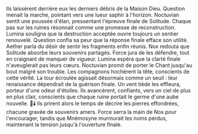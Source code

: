 Ils laissèrent derrière eux les derniers débris de la Maison Dieu.
Question menait la marche, pointant vers une lueur saphir à l'horizon.
Noctuvian sentit une poussée d'élan, pressentant l'épreuve finale de Solitude.
Chaque pas sur les ruines résonnait comme une promesse de reconstruction.
Lumina souligna que la destruction acceptée ouvre toujours un sentier renouvelé.
Question confia sa peur que la réponse finale efface son utilité.
Aether parla du désir de sentir les fragments enfin réunis.
Nox redouta que Solitude absorbe leurs souvenirs partagés.
Force jura de les défendre, tout en craignant de manquer de vigueur.
Lumina espéra que la clarté finale n'aveuglerait pas leurs cœurs.
Noctuvian promit de porter le Chant jusqu'au bout malgré son trouble.
Les compagnons hochèrent la tête, conscients de cette vérité.
La tour écroulée agissait désormais comme un seuil : leur renaissance dépendrait de la guérison finale.
Un vent tiède les effleura, porteur d'une odeur d'étoiles.
Ils avancèrent, confiants, vers un ciel de plus en plus clair, conscients que chaque ruine portait le germe d'une aube nouvelle.
🌌🕯️
Ils prirent alors le temps de décrire les pierres effondrées, chacune gravée de souvenirs amers. Force serra la main de Nox pour l'encourager, tandis que Mnémosyne murmurait les noms perdus, maintenant la tension jusqu'à l'ouverture finale.
